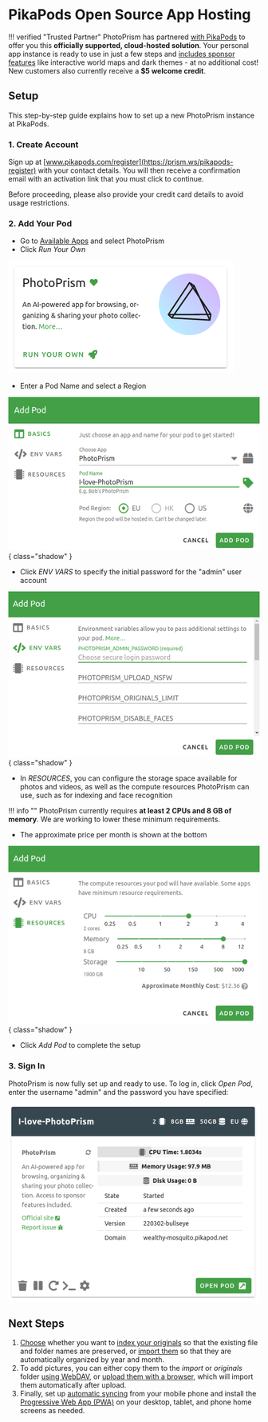 # **PikaPods** Open Source App Hosting

!!! verified "Trusted Partner"
    PhotoPrism has partnered [with PikaPods](https://prism.ws/pikapods-com) to offer you this **officially supported, cloud-hosted solution**. Your personal app instance is ready to use in just a few steps and [includes sponsor features](https://photoprism.app/membership) like interactive world maps and dark themes - at no additional cost! New customers also currently receive a **$5 welcome credit**.

## Setup

This step-by-step guide explains how to set up a new PhotoPrism instance at PikaPods.

### 1. Create Account

Sign up at [www.pikapods.com/register](https://prism.ws/pikapods-register) with your contact details.
You will then receive a confirmation email with an activation link that you must click to continue.

Before proceeding, please also provide your credit card details to avoid usage restrictions.

### 2. Add Your Pod

- Go to [Available Apps](https://prism.ws/pikapods-apps) and select PhotoPrism 
- Click *Run Your Own*

![Screenshot](img/pikapods-appstore.png)

- Enter a Pod Name and select a Region

![Screenshot](img/pikapods-step-1.png){ class="shadow" }

- Click *ENV VARS* to specify the initial password for the "admin" user account

![Screenshot](img/pikapods-step-2.png){ class="shadow" }

- In *RESOURCES*, you can configure the storage space available for photos and videos, as well as the compute resources PhotoPrism can use, such as for indexing and face recognition

!!! info ""
    PhotoPrism currently requires **at least 2 CPUs and 8 GB of memory**. We are working to lower these minimum requirements.

- The approximate price per month is shown at the bottom

![Screenshot](img/pikapods-step-3.png){ class="shadow" }

- Click *Add Pod* to complete the setup

### 3. Sign In

PhotoPrism is now fully set up and ready to use. To log in, click *Open Pod*, enter the username "admin" and the password you have specified:

![Screenshot](img/pikapods-overview.png)

## Next Steps

1. [Choose](../../user-guide/library/index.md) whether you want to [index your originals](../../user-guide/library/originals.md) so that the existing file and folder names are preserved, or [import them](../../user-guide/library/import.md) so that they are automatically organized by year and month.
2. To add pictures, you can either copy them to the *import* or *originals* folder [using WebDAV](../../user-guide/sync/webdav.md), or [upload them with a browser](../../user-guide/library/upload.md), which will import them automatically after upload.
3. Finally, set up [automatic syncing](../../user-guide/sync/mobile-devices.md) from your mobile phone and install the [Progressive Web App (PWA)](../../user-guide/pwa.md) on your desktop, tablet, and phone home screens as needed.
